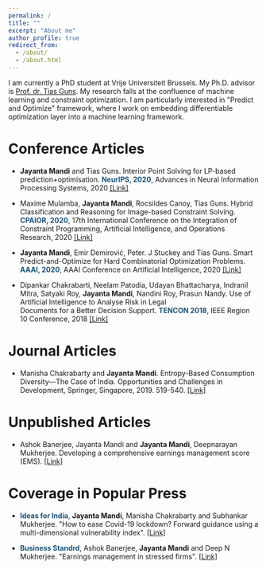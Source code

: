 ```yaml
---
permalink: /
title: ""
excerpt: "About me"
author_profile: true
redirect_from: 
  - /about/
  - /about.html
---
```


I am currently a PhD student at Vrije Universiteit Brussels. My Ph.D. advisor is [Prof. dr. Tias Guns](http://homepages.vub.ac.be/~tiasguns/). My research falls at the confluence of machine learning and constraint optimization. I am particularly interested in "Predict and Optimize" framework, where I work on embedding differentiable optimization layer into a machine learning framework.


# Conference Articles

*   **Jayanta Mandi** and Tias Guns.
    Interior Point Solving for LP-based prediction+optimisation. **<font color="#1A5276">NeurIPS, 2020</font>**, Advances in Neural Information Processing Systems, 2020 [[Link]](https://proceedings.neurips.cc/paper/2020/hash/51311013e51adebc3c34d2cc591fefee-Abstract.html)   
    
    
*   Maxime Mulamba, **Jayanta Mandi**, Rocsildes Canoy, Tias Guns. 
    Hybrid Classification and Reasoning for Image-based Constraint Solving. **<font color="#1A5276">CPAIOR, 2020</font>**, 17th International Conference on the Integration of Constraint Programming, Artificial Intelligence, and Operations Research, 2020 [[Link]](https://link.springer.com/chapter/10.1007/978-3-030-58942-4_24)   

*   **Jayanta Mandi**, Emir Demirović, Peter. J Stuckey and Tias Guns.
    Smart Predict-and-Optimize for Hard Combinatorial Optimization Problems. **<font color="#1A5276">AAAI, 2020</font>**, AAAI Conference on Artificial Intelligence, 2020 [[Link]](https://aaai.org/ojs/index.php/AAAI/article/view/5521) 

*   Dipankar Chakrabarti, Neelam Patodia, Udayan Bhattacharya, Indranil Mitra, Satyaki Roy, 
	**Jayanta 	Mandi**,  Nandini Roy, Prasun Nandy. Use of Artificial Intelligence to Analyse Risk in Legal	
	Documents for a Better Decision Support. **<font color="#1A5276">TENCON 2018</font>**, IEEE Region 10 Conference, 2018 [[Link]](https://ieeexplore.ieee.org/document/8650382)   

# Journal Articles
*   Manisha Chakrabarty and **Jayanta 	Mandi**.
    Entropy-Based Consumption Diversity—The Case of India. Opportunities and Challenges in Development, Springer, Singapore, 2019. 519-540. [[Link]](https://www.springerprofessional.de/en/entropy-based-consumption-diversity-the-case-of-india/17220174)   

# Unpublished Articles
*   Ashok Banerjee, Jayanta Mandi and **Jayanta 	Mandi**, Deepnarayan Mukherjee.
     Developing a comprehensive earnings management score (EMS). [[Link]](http://indiafa.org/wp-content/uploads/2017/06/My-piece-May-2017-2.pdf) 

# Coverage in Popular Press
* **<font color="#1A5276">Ideas for India</font>**, **Jayanta 	Mandi**, Manisha Chakrabarty and 
	Subhankar Mukherjee. "How to ease Covid-19 lockdown? Forward guidance using a multi-dimensional vulnerability index". [[Link]](https://www.ideasforindia.in/topics/macroeconomics/how-to-ease-covid-19-lockdown-forward-guidance-using-a-multidimensional-vulnerability-index.html)

* **<font color="#1A5276">Business Standrd</font>**, Ashok Banerjee, **Jayanta 	Mandi** and Deep N 
	Mukherjee. "Earnings management in stressed firms". [[Link]](https://www.business-standard.com/article/companies/earnings-management-in-stressed-firms-117073101722_1.html)